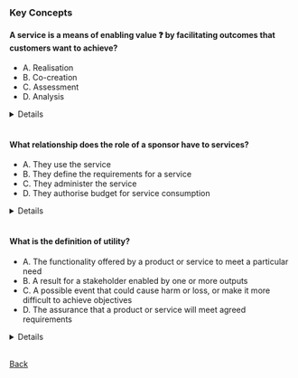 ### Key Concepts

#### A service is a means of enabling value &#10067; by facilitating outcomes that customers want to achieve?
- A. Realisation
- B. Co-creation
- C. Assessment
- D. Analysis
<details>
B. A service is a means of enabling <b>Co-creation</b> by facilitating outcomes that customers want to achieve!
</details>
<br>

#### What relationship does the role of a sponsor have to services?
- A. They use the service
- B. They define the requirements for a service
- C. They administer the service
- D. They authorise budget for service consumption
<details>
D. They authoise budget for service consumption!
</details>
<br>

#### What is the definition of utility?
- A. The functionality offered by a product or service to meet a particular need
- B. A result for a stakeholder enabled by one or more outputs
- C. A possible event that could cause harm or loss, or make it more difficult to achieve objectives
- D. The assurance that a product or service will meet agreed requirements
<details>
A. The functionality offered by a product or service to meet a particular need
* A. Utility = The functionality offered by a product or service to meet a particular need!<br>
* B. Outcome = A result for a stakeholder enabled by one or more outputs<br>
* C. Risk = A possible event that could cause harm or loss, or make it more difficult to achieve objectives<br>
* D. Warranty = The assurance that a product or service will meet agreed requirements<br>
</details>
<br>

[Back](README.md)
